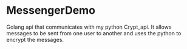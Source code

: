 # MessengerDemo
Golang api that communicates with my python Crypt_api. It allows messages to be sent from one user to another and uses the python to encrypt the messages.
